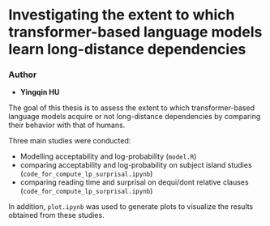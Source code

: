 # Investigating the extent to which transformer-based language models learn long-distance dependencies

### Author
* **Yingqin HU**

The goal of this thesis is to assess the extent to which transformer-based language models acquire or not long-distance dependencies by comparing their behavior with that of humans. 


Three main studies were conducted:
* Modelling acceptability and log-probability (```model.R```)
* comparing acceptability and log-probability on subject island studies (```code_for_compute_lp_surprisal.ipynb```)
* comparing reading time and surprisal on dequi/dont relative clauses (```code_for_compute_lp_surprisal.ipynb```)

In addition, ```plot.ipynb``` was used to generate plots to visualize the results obtained from these studies.
